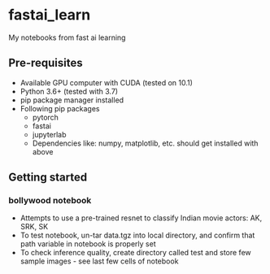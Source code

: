 # fastai_learn
My notebooks from fast ai learning

## Pre-requisites

* Available GPU computer with CUDA (tested on 10.1)
* Python 3.6+ (tested with 3.7)
* pip package manager installed
* Following pip packages
  * pytorch
  * fastai
  * jupyterlab
  * Dependencies like: numpy, matplotlib, etc. should get installed with above

## Getting started

### bollywood notebook

* Attempts to use a pre-trained resnet to classify Indian movie actors: AK, SRK, SK
* To test notebook, un-tar data.tgz into local directory, and confirm that path variable in notebook is properly set
* To check inference quality, create directory called test and store few sample images - see last few cells of notebook

